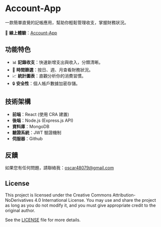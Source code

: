 # Account-App


一款簡單直覺的記帳應用，幫助你輕鬆管理收支，掌握財務狀況。

🔗 **線上體驗**：[Account-App](https://yuzen9622.github.io/Account-App/)

## 功能特色
- 📊 **記錄收支**：快速新增支出與收入，分類清晰。
- 📅 **時間篩選**：按日、週、月查看財務狀況。
- 📈 **統計圖表**：直觀分析你的消費習慣。
- 🔒 **安全性**：個人帳戶數據加密存儲。

## 技術架構
- **前端**：React (使用 CRA 建置)
- **後端**：Node.js (Express.js API)
- **資料庫**：MongoDB
- **驗證系統**：JWT 驗證機制
- **伺服器**：Github




## 反饋

如果您有任何問題，請聯絡我：oscar48079@gmail.com

## License
This project is licensed under the Creative Commons Attribution-NoDerivatives 4.0 International License. You may use and share the project as long as you do not modify it, and you must give appropriate credit to the original author.

See the [LICENSE](LICENSE) file for more details.

